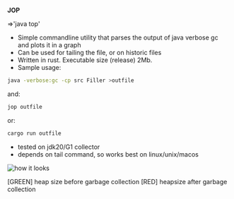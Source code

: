 **JOP**

=>'java top'

* Simple commandline utility that parses the output of java verbose gc and plots it in a graph
* Can be used for tailing the file, or on historic files
* Written in rust. Executable size (release) 2Mb.
* Sample usage:

```bash
java -verbose:gc -cp src Filler >outfile
```
and: 
```bash
jop outfile
```
or:
```bash
cargo run outfile
```

* tested on jdk20/G1 collector
* depends on tail command, so works best on linux/unix/macos

![how it looks](screencast.gif)

[GREEN] heap size before garbage collection
[RED] heapsize after garbage collection